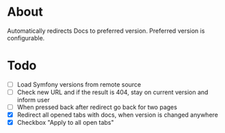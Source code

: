 # About
Automatically redirects Docs to preferred version. Preferred version is configurable.

# Todo
- [ ] Load Symfony versions from remote source
- [ ] Check new URL and if the result is 404, stay on current version and inform user
- [ ] When pressed back after redirect go back for two pages
- [x] Redirect all opened tabs with docs, when version is changed anywhere
- [x] Checkbox "Apply to all open tabs"
